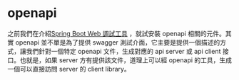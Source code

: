 # openapi
之前我們在介紹[Spring Boot Web 調試工具](06-spring-web-debug.md) ，就試安裝 openapi 相關的元件。其實 openapi 並不單是為了提供 swagger 測試介面，它主要是提供一個描述的方式，讓我們針對一個特定 openapi 文件，生成對應的 api server 或 api client 接口。也就是，如果 server 方有提供該文件，道理上可以經 openapi 的工具，生成一個可以直接訪問 server 的 client library。